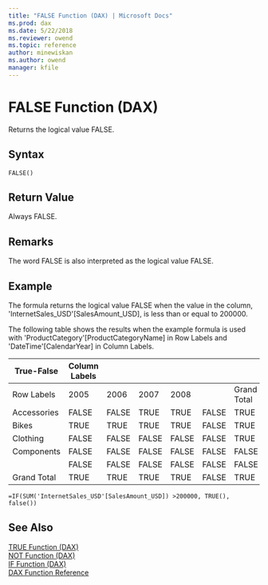 ```yaml
---
title: "FALSE Function (DAX) | Microsoft Docs"
ms.prod: dax
ms.date: 5/22/2018
ms.reviewer: owend
ms.topic: reference
author: minewiskan
ms.author: owend
manager: kfile
---
```

# FALSE Function (DAX)
Returns the logical value FALSE.  
  
## Syntax  
  
```  
FALSE()  
```  
  
## Return Value  
Always FALSE.  
  
## Remarks  
The word FALSE is also interpreted as the logical value FALSE.  
  
## Example  
The formula returns the logical value FALSE when the value in the column, 'InternetSales_USD'[SalesAmount_USD], is less than or equal to 200000.  
  
The following table shows the results when the example formula is used with 'ProductCategory'[ProductCategoryName] in Row Labels and 'DateTime'[CalendarYear] in Column Labels.  
  
|True-False|Column Labels||||||  
|---------------|-----------------|----|----|----|----|----|  
|Row Labels|2005|2006|2007|2008||Grand Total|  
|Accessories|FALSE|FALSE|TRUE|TRUE|FALSE|TRUE|  
|Bikes|TRUE|TRUE|TRUE|TRUE|FALSE|TRUE|  
|Clothing|FALSE|FALSE|FALSE|FALSE|FALSE|TRUE|  
|Components|FALSE|FALSE|FALSE|FALSE|FALSE|FALSE|  
||FALSE|FALSE|FALSE|FALSE|FALSE|FALSE|  
|Grand Total|TRUE|TRUE|TRUE|TRUE|FALSE|TRUE|  
  
```  
=IF(SUM('InternetSales_USD'[SalesAmount_USD]) >200000, TRUE(), false())  
```  
  
## See Also  
[TRUE Function &#40;DAX&#41;](true-function-dax.md)  
[NOT Function &#40;DAX&#41;](not-function-dax.md)  
[IF Function &#40;DAX&#41;](if-function-dax.md)  
[DAX Function Reference](dax-function-reference.md)  
  
